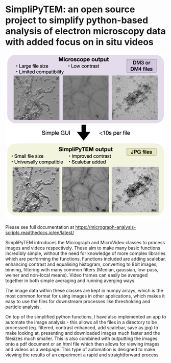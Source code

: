 # SimpliPyTEM: an open source project to simplify python-based analysis of electron microscopy data with added focus on in situ videos 

![Figure](docs/media/Images/SimpliPyTEM_figures.001.png)

Please see full documentation at https://micrograph-analysis-scripts.readthedocs.io/en/latest/ 

SimpliPyTEM introduces the Micrograph and MicroVideo classes to process images and videos respectively. These aim to make many basic functions incredibly simple, without the need for knowledge of more complex libraries which are performing the functions. Functions included are adding scalebar, enhancing contrast and equalising histogram, converting to 8bit images, binning, filtering with many common filters (Median, gaussian, low-pass, weiner and non-local means). Video frames can easily be averaged together in both simple averaging and running averging ways. 

The image data within these classes are kept in numpy arrays, which is the most common format for using images in other applications, which makes it easy to use the files for downstream processes like thresholding and particle analysis. 

On top of the simplified python functions, I have also implemented an app to automate the image analysis - this allows all the files in a directory to be processed (eg. filtered, contrast enhanced, add scalebar, save as jpg) to make looking at, presenting and downloaded images much faster and the filesizes much smaller. This is also combined with outputting the images onto a pdf document or an html file which then allows for viewing images and videos as a webpage. This type of automation is designed to make viewing the results of an experiment a rapid and straightforward process 

